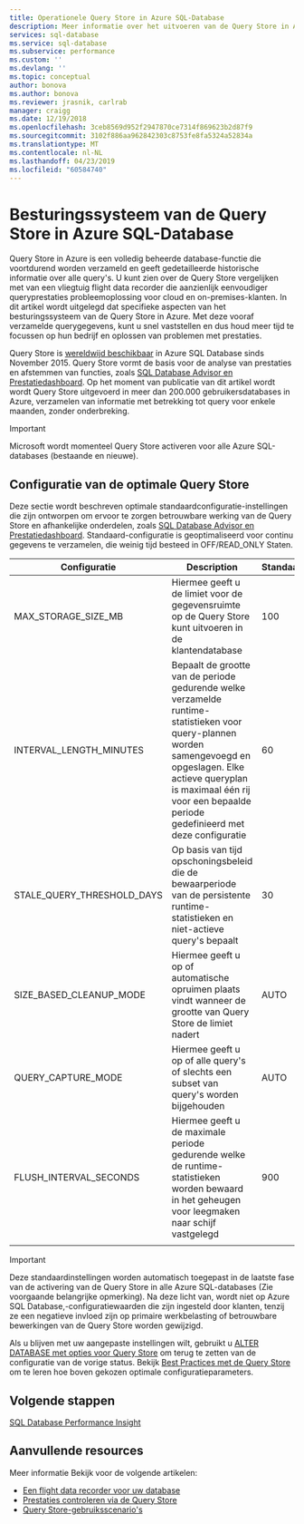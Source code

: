```yaml
---
title: Operationele Query Store in Azure SQL-Database
description: Meer informatie over het uitvoeren van de Query Store in Azure SQL Database
services: sql-database
ms.service: sql-database
ms.subservice: performance
ms.custom: ''
ms.devlang: ''
ms.topic: conceptual
author: bonova
ms.author: bonova
ms.reviewer: jrasnik, carlrab
manager: craigg
ms.date: 12/19/2018
ms.openlocfilehash: 3ceb8569d952f2947870ce7314f869623b2d87f9
ms.sourcegitcommit: 3102f886aa962842303c8753fe8fa5324a52834a
ms.translationtype: MT
ms.contentlocale: nl-NL
ms.lasthandoff: 04/23/2019
ms.locfileid: "60584740"
---
```

# <a name="operating-the-query-store-in-azure-sql-database"></a>Besturingssysteem van de Query Store in Azure SQL-Database

Query Store in Azure is een volledig beheerde database-functie die voortdurend worden verzameld en geeft gedetailleerde historische informatie over alle query's. U kunt zien over de Query Store vergelijken met van een vliegtuig flight data recorder die aanzienlijk eenvoudiger queryprestaties probleemoplossing voor cloud en on-premises-klanten. In dit artikel wordt uitgelegd dat specifieke aspecten van het besturingssysteem van de Query Store in Azure. Met deze vooraf verzamelde querygegevens, kunt u snel vaststellen en dus houd meer tijd te focussen op hun bedrijf en oplossen van problemen met prestaties. 

Query Store is [wereldwijd beschikbaar](https://azure.microsoft.com/updates/general-availability-azure-sql-database-query-store/) in Azure SQL Database sinds November 2015. Query Store vormt de basis voor de analyse van prestaties en afstemmen van functies, zoals [SQL Database Advisor en Prestatiedashboard](https://azure.microsoft.com/updates/sqldatabaseadvisorga/). Op het moment van publicatie van dit artikel wordt wordt Query Store uitgevoerd in meer dan 200.000 gebruikersdatabases in Azure, verzamelen van informatie met betrekking tot query voor enkele maanden, zonder onderbreking.

> [!IMPORTANT]
> Microsoft wordt momenteel Query Store activeren voor alle Azure SQL-databases (bestaande en nieuwe). 

## <a name="optimal-query-store-configuration"></a>Configuratie van de optimale Query Store

Deze sectie wordt beschreven optimale standaardconfiguratie-instellingen die zijn ontworpen om ervoor te zorgen betrouwbare werking van de Query Store en afhankelijke onderdelen, zoals [SQL Database Advisor en Prestatiedashboard](https://azure.microsoft.com/updates/sqldatabaseadvisorga/). Standaard-configuratie is geoptimaliseerd voor continu gegevens te verzamelen, die weinig tijd besteed in OFF/READ_ONLY Staten.

| Configuratie | Description | Standaard | Opmerking |
| --- | --- | --- | --- |
| MAX_STORAGE_SIZE_MB |Hiermee geeft u de limiet voor de gegevensruimte op de Query Store kunt uitvoeren in de klantendatabase |100 |Afgedwongen voor nieuwe databases |
| INTERVAL_LENGTH_MINUTES |Bepaalt de grootte van de periode gedurende welke verzamelde runtime-statistieken voor query-plannen worden samengevoegd en opgeslagen. Elke actieve queryplan is maximaal één rij voor een bepaalde periode gedefinieerd met deze configuratie |60 |Afgedwongen voor nieuwe databases |
| STALE_QUERY_THRESHOLD_DAYS |Op basis van tijd opschoningsbeleid die de bewaarperiode van de persistente runtime-statistieken en niet-actieve query's bepaalt |30 |Afgedwongen voor nieuwe databases en databases met een eerdere standaard (367) |
| SIZE_BASED_CLEANUP_MODE |Hiermee geeft u op of automatische opruimen plaats vindt wanneer de grootte van Query Store de limiet nadert |AUTO |Afgedwongen voor alle databases |
| QUERY_CAPTURE_MODE |Hiermee geeft u op of alle query's of slechts een subset van query's worden bijgehouden |AUTO |Afgedwongen voor alle databases |
| FLUSH_INTERVAL_SECONDS |Hiermee geeft u de maximale periode gedurende welke de runtime-statistieken worden bewaard in het geheugen voor leegmaken naar schijf vastgelegd |900 |Afgedwongen voor nieuwe databases |
|  | | | |

> [!IMPORTANT]
> Deze standaardinstellingen worden automatisch toegepast in de laatste fase van de activering van de Query Store in alle Azure SQL-databases (Zie voorgaande belangrijke opmerking). Na deze licht van, wordt niet op Azure SQL Database,-configuratiewaarden die zijn ingesteld door klanten, tenzij ze een negatieve invloed zijn op primaire werkbelasting of betrouwbare bewerkingen van de Query Store worden gewijzigd.

Als u blijven met uw aangepaste instellingen wilt, gebruikt u [ALTER DATABASE met opties voor Query Store](https://msdn.microsoft.com/library/bb522682.aspx) om terug te zetten van de configuratie van de vorige status. Bekijk [Best Practices met de Query Store](https://msdn.microsoft.com/library/mt604821.aspx) om te leren hoe boven gekozen optimale configuratieparameters.

## <a name="next-steps"></a>Volgende stappen

[SQL Database Performance Insight](sql-database-performance.md)

## <a name="additional-resources"></a>Aanvullende resources

Meer informatie Bekijk voor de volgende artikelen:

- [Een flight data recorder voor uw database](https://azure.microsoft.com/blog/query-store-a-flight-data-recorder-for-your-database)
- [Prestaties controleren via de Query Store](https://msdn.microsoft.com/library/dn817826.aspx)
- [Query Store-gebruiksscenario's](https://msdn.microsoft.com/library/mt614796.aspx)
